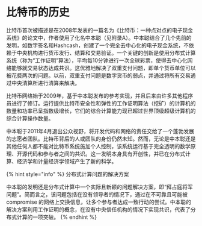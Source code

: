 # 比特币的历史



比特币首次被描述是在2008年发表的一篇名为《比特币：一种点对点的电子现金系统》的论文中，作者使用了化名中本聪（见附录A）。中本聪结合了几个先前的发明，如数字签名和Hashcash，创建了一个完全去中心化的电子现金系统，不依赖于中央机构进行货币发行、结算和交易验证。一个关键的创新是使用分布式计算系统（称为“工作证明”算法），平均每10分钟进行一次全球彩票，使得去中心化网络能够就交易状态达成共识。这优雅地解决了双重支付问题，即单个货币单位可以被花费两次的问题。以前，双重支付问题是数字货币的弱点，并通过将所有交易通过中央清算所进行清算来解决。

比特币网络始于2009年，基于中本聪发布的参考实现，并且后来由许多其他程序员进行了修订。运行提供比特币安全性和弹性的工作证明算法（挖矿）的计算机的数量和功率已呈指数级增长，它们的综合计算能力现已超过世界顶级超级计算机的综合计算操作数量。

中本聪于2011年4月退出公众视野，将开发代码和网络的责任交给了一个蓬勃发展的志愿者团队。比特币背后的人或团队的身份仍然未知。然而，无论是中本聪还是其他任何人都不能对比特币系统施加个人控制，该系统运行基于完全透明的数学原理、开源代码和参与者之间的共识。这一发明本身具有开创性，并已在分布式计算、经济学和计量经济学领域产生了新的科学。

{% hint style="info" %}
分布式计算问题的解决方案

 中本聪的发明还是分布式计算中一个实际且新颖的问题解决方案，即“拜占庭将军问题”。简而言之，该问题包括在没有领导者的情况下，通过在不可靠且可能被 compromise 的网络上交换信息，让多个参与者达成一致行动的尝试。中本聪的解决方案利用工作证明的概念，在没有中央信任机构的情况下实现共识，代表了分布式计算的一项突破。
{% endhint %}
